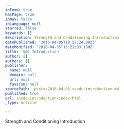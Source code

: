```yaml
---
inFeed: true
hasPage: true
inNav: false
inLanguage: null
starred: false
keywords: []
description: Strength and Conditioning Introduction
datePublished: '2016-04-05T18:22:24.992Z'
dateModified: '2016-04-05T18:22:03.160Z'
title: 'S&C Introduction'
author: []
authors: []
publisher:
  name: null
  domain: null
  url: null
  favicon: null
sourcePath: _posts/2016-04-05-sandc-introduction.md
published: true
url: sandc-introduction/index.html
_type: Article

---
```

Strength and Conditioning Introduction